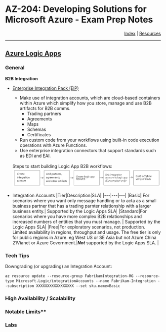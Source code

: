 # AZ-204: Developing Solutions for Microsoft Azure - Exam Prep Notes

<div style="text-align: right"> <a href="..\README.MD">Index</a> | <a href="..\RESOURCES.MD">Resources</a> </div>

----
[Azure Logic Apps](https://docs.microsoft.com/en-us/azure/logic-apps/logic-apps-overview)
------------------

### General
**B2B Integration**
 * [Enterprise Integration Pack (EIP)](https://docs.microsoft.com/en-us/azure/logic-apps/logic-apps-enterprise-integration-overview)
   * Make use of integration accounts, which are cloud-based containers within Azure which simplify how you store, manage and use B2B artifacts for B2B comms.
     * Trading partners
     * Agreements
     * Maps
     * Schemas
     * Certificates
   * Run custom code from your workflows using built-in code execution operations with Azure Functions.
   * Use enterprise integration connectors that support standards such as EDI and EAI.
    </br>
    Steps to start building Logic App B2B workflows:
    <img src=".\assets\EIP_workflow.png"></img>

* Integration Accounts
  |Tier|Description|SLA|
  |---|---|---|
  |Basic| For scenarios where you want only message handling or to acta as a small business partner that has a trading parnter relationship with a larger business entity.| Supported by the Logic Apps SLA|
  |Standard|For scenarios where you have more complex B2B relationships and increased numbers of entities that you must manage. | Supported by the Logic Apps SLA|
  |Free|For exploratory scenarios, not production. Limited availability in regions, throughput and usage. The free tier is only for public regions in Azure. eg West US or SE Asia but not Azure China 21Vianet or Azure Government.|***Not*** supported by the Logic Apps SLA. |
### Tech Tips
Downgrading (or upgrading) an Integration Account:
```azure-cli
az resource update --resource-group FabrikamIntegration-RG --resource-type Microsoft.Logic/integrationAccounts --name Fabrikam-Integration --subscription XXXXXXXXXXXXXXXXX --set sku.name=Basic
```
### High Availability / Scalability

### Notable Limits**


### Labs

